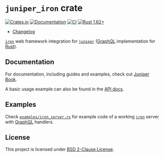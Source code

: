 `juniper_iron` crate
====================

[![Crates.io](https://img.shields.io/crates/v/juniper_iron.svg?maxAge=2592000)](https://crates.io/crates/juniper_iron)
[![Documentation](https://docs.rs/juniper_iron/badge.svg)](https://docs.rs/juniper_iron)
[![CI](https://github.com/graphql-rust/juniper/workflows/CI/badge.svg?branch=master "CI")](https://github.com/graphql-rust/juniper/actions?query=workflow%3ACI+branch%3Amaster)
[![Rust 1.62+](https://img.shields.io/badge/rustc-1.62+-lightgray.svg "Rust 1.62+")](https://blog.rust-lang.org/2022/06/30/Rust-1.62.0.html)

- [Changelog](https://github.com/graphql-rust/juniper/blob/master/juniper_iron/CHANGELOG.md)

[`iron`] web framework integration for [`juniper`] ([GraphQL] implementation for [Rust]).




## Documentation

For documentation, including guides and examples, check out [Juniper Book].

A basic usage example can also be found in the [API docs][`juniper_iron`].




## Examples

Check [`examples/iron_server.rs`][1] for example code of a working [`iron`] server with [GraphQL] handlers.




## License

This project is licensed under [BSD 2-Clause License](https://github.com/graphql-rust/juniper/blob/master/juniper_iron/LICENSE).




[`iron`]: https://docs.rs/iron
[`juniper`]: https://docs.rs/juniper
[`juniper_iron`]: https://docs.rs/juniper_iron
[GraphQL]: http://graphql.org
[Juniper Book]: https://graphql-rust.github.io
[Rust]: https://www.rust-lang.org

[1]: https://github.com/graphql-rust/juniper/blob/master/juniper_iron/examples/iron_server.rs
